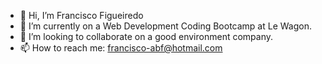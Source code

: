 - 👋 Hi, I’m Francisco Figueiredo
- 👀 I’m currently on a Web Development Coding Bootcamp at Le Wagon.
- 👥 I’m looking to collaborate on a good environment company.
- 📫 How to reach me: francisco-abf@hotmail.com

<!---
xicofigueiredo/xicofigueiredo is a ✨ special ✨ repository because its `README.md` (this file) appears on your GitHub profile.
You can click the Preview link to take a look at your changes.
--->
